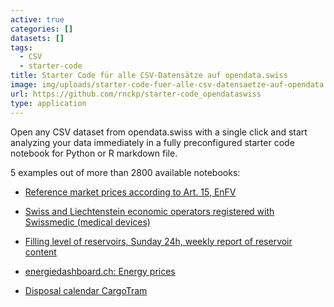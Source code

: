 ```yaml
---
active: true
categories: []
datasets: []
tags:
  - CSV
  - starter-code
title: Starter Code für alle CSV-Datensätze auf opendata.swiss
image: img/uploads/starter-code-fuer-alle-csv-datensaetze-auf-opendata.swiss-image.jpg
url: https://github.com/rnckp/starter-code_opendataswiss
type: application
---
```

Open any CSV dataset from opendata.swiss with a single click and start analyzing your data immediately in a fully preconfigured starter code notebook for Python or R markdown file.


5 examples out of more than 2800 available notebooks:


*   [Reference market prices according to Art. 15, EnFV](https://githubtocolab.com/rnckp/starter-code_opendataswiss/blob/main/02_python/eeadc4fb-8f11-4d13-a83b-4a0a0c816aec.ipynb)




*   [Swiss and Liechtenstein economic operators registered with Swissmedic (medical devices)](https://githubtocolab.com/rnckp/starter-code_opendataswiss/blob/main/02_python/dded0a9e-79e3-4268-aeea-76fa58c6315e.ipynb)




*   [Filling level of reservoirs, Sunday 24h, weekly report of reservoir content](https://githubtocolab.com/rnckp/starter-code_opendataswiss/blob/main/02_python/5ad2f1c1-12ec-440c-8ab2-b51f44ba3883.ipynb)




*   [energiedashboard.ch: Energy prices](https://githubtocolab.com/rnckp/starter-code_opendataswiss/blob/main/02_python/63c37114-3f81-4419-9dd6-3c08a5e4140e.ipynb)




*   [Disposal calendar CargoTram](https://githubtocolab.com/rnckp/starter-code_opendataswiss/blob/main/02_python//43c97f18-e1df-48c5-887c-24084e7b03f0.ipynb)
